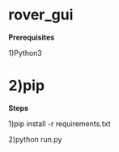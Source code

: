 # rover_gui

<b>Prerequisites</b>

1)Python3 <br/>

2)pip
==========================================================

<b>Steps</b>

1)pip install -r requirements.txt<br/>

2)python run.py
